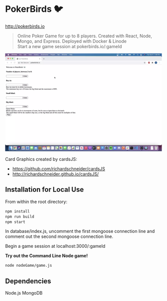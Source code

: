 # PokerBirds 🐦

http://pokerbirds.io

> Online Poker Game for up to 8 players.
Created with React, Node, Mongo, and Express.
Deployed with Docker & Linode
<br/> Start a new game session at pokerbirds.io/:gameId

<img src="./PokerBirds.webp">

Card Graphics created by cardsJS:
 - https://github.com/richardschneider/cardsJS
 - http://richardschneider.github.io/cardsJS/

## Installation for Local Use

From within the root directory:

```sh
npm install
npm run build
npm start
```

In database/index.js, uncomment the first mongoose connection line and comment out the second mongoose connection line.

Begin a game session at localhost:3000/:gameId

**Try out the Command Line Node game!**

```sh
node nodeGame/game.js
```

## Dependencies

Node.js
MongoDB
